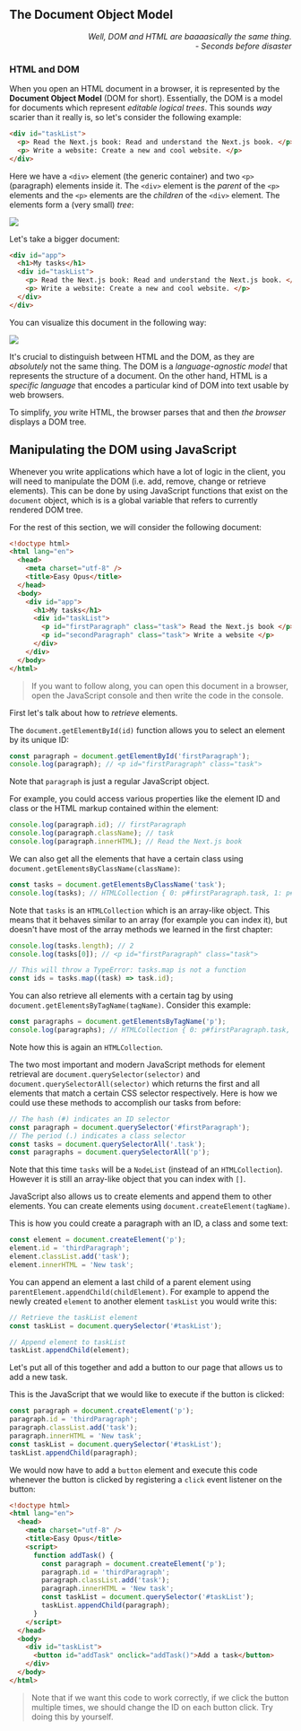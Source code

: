 ## The Document Object Model

<div style="text-align: right"> <i> Well, DOM and HTML are baaaasically the same thing. <br> - Seconds before disaster </i> </div>

### HTML and DOM

When you open an HTML document in a browser, it is represented by the **Document Object Model** (DOM for short).
Essentially, the DOM is a model for documents which represent _editable logical trees_.
This sounds _way_ scarier than it really is, so let's consider the following example:

```html
<div id="taskList">
  <p> Read the Next.js book: Read and understand the Next.js book. </p>
  <p> Write a website: Create a new and cool website. </p>
</div>
```

Here we have a `<div>` element (the generic container) and two `<p>` (paragraph) elements inside it.
The `<div>` element is the _parent_ of the `<p>` elements and the `<p>` elements are the _children_ of the `<div>` element.
The elements form a (very small) _tree_:

![](images/small_tree.png)

Let's take a bigger document:

```html
<div id="app">
  <h1>My tasks</h1>
  <div id="taskList">
    <p> Read the Next.js book: Read and understand the Next.js book. </p>
    <p> Write a website: Create a new and cool website. </p>
  </div>
</div>
```

You can visualize this document in the following way:

![](images/tree.png)

It's crucial to distinguish between HTML and the DOM, as they are _absolutely_ not the same thing.
The DOM is a _language-agnostic model_ that represents the structure of a document.
On the other hand, HTML is a _specific language_ that encodes a particular kind of DOM into text usable by web browsers.

To simplify, _you_ write HTML, the browser parses that and then _the browser_ displays a DOM tree.

## Manipulating the DOM using JavaScript

Whenever you write applications which have a lot of logic in the client, you will need to manipulate the DOM (i.e. add, remove, change or retrieve elements).
This can be done by using JavaScript functions that exist on the `document` object, which is is a global variable that refers to currently rendered DOM tree.

For the rest of this section, we will consider the following document:

```html
<!doctype html>
<html lang="en">
  <head>
    <meta charset="utf-8" />
    <title>Easy Opus</title>
  </head>
  <body>
    <div id="app">
      <h1>My tasks</h1>
      <div id="taskList">
        <p id="firstParagraph" class="task"> Read the Next.js book </p>
        <p id="secondParagraph" class="task"> Write a website </p>
      </div>
    </div>
  </body>
</html>
```

> If you want to follow along, you can open this document in a browser, open the JavaScript console and then write the code in the console.

First let's talk about how to _retrieve_ elements.

The `document.getElementById(id)` function allows you to select an element by its unique ID:

```js
const paragraph = document.getElementById('firstParagraph');
console.log(paragraph); // <p id="firstParagraph" class="task">
```

Note that `paragraph` is just a regular JavaScript object.

For example, you could access various properties like the element ID and class or the HTML markup contained within the element:

```js
console.log(paragraph.id); // firstParagraph
console.log(paragraph.className); // task
console.log(paragraph.innerHTML); // Read the Next.js book
```

We can also get all the elements that have a certain class using `document.getElementsByClassName(className)`:

```js
const tasks = document.getElementsByClassName('task');
console.log(tasks); // HTMLCollection { 0: p#firstParagraph.task, 1: p#secondParagraph.task, length: 2, … }
```

Note that `tasks` is an `HTMLCollection` which is an array-like object.
This means that it behaves similar to an array (for example you can index it), but doesn't have most of the array methods we learned in the first chapter:

```js
console.log(tasks.length); // 2
console.log(tasks[0]); // <p id="firstParagraph" class="task">

// This will throw a TypeError: tasks.map is not a function
const ids = tasks.map((task) => task.id);
```

You can also retrieve all elements with a certain tag by using `document.getElementsByTagName(tagName)`.
Consider this example:

```js
const paragraphs = document.getElementsByTagName('p');
console.log(paragraphs); // HTMLCollection { 0: p#firstParagraph.task, 1: p#secondParagraph.task, length: 2, … }
```

Note how this is again an `HTMLCollection`.

The two most important and modern JavaScript methods for element retrieval are `document.querySelector(selector)` and `document.querySelectorAll(selector)` which returns the first and all elements that match a certain CSS selector respectively.
Here is how we could use these methods to accomplish our tasks from before:

```js
// The hash (#) indicates an ID selector
const paragraph = document.querySelector('#firstParagraph');
// The period (.) indicates a class selector
const tasks = document.querySelectorAll('.task');
const paragraphs = document.querySelectorAll('p');
```

Note that this time `tasks` will be a `NodeList` (instead of an `HTMLCollection`).
However it is still an array-like object that you can index with `[]`.

JavaScript also allows us to create elements and append them to other elements.
You can create elements using `document.createElement(tagName)`.

This is how you could create a paragraph with an ID, a class and some text:

```js
const element = document.createElement('p');
element.id = 'thirdParagraph';
element.classList.add('task');
element.innerHTML = 'New task';
```

You can append an element a last child of a parent element using `parentElement.appendChild(childElement)`.
For example to append the newly created `element` to another element `taskList` you would write this:

```js
// Retrieve the taskList element
const taskList = document.querySelector('#taskList');

// Append element to taskList
taskList.appendChild(element);
```

Let's put all of this together and add a button to our page that allows us to add a new task.

This is the JavaScript that we would like to execute if the button is clicked:

```javascript
const paragraph = document.createElement('p');
paragraph.id = 'thirdParagraph';
paragraph.classList.add('task');
paragraph.innerHTML = 'New task';
const taskList = document.querySelector('#taskList');
taskList.appendChild(paragraph);
```

We would now have to add a `button` element and execute this code whenever the button is clicked by registering a `click` event listener on the button:

```html
<!doctype html>
<html lang="en">
  <head>
    <meta charset="utf-8" />
    <title>Easy Opus</title>
    <script>
      function addTask() {
        const paragraph = document.createElement('p');
        paragraph.id = 'thirdParagraph';
        paragraph.classList.add('task');
        paragraph.innerHTML = 'New task';
        const taskList = document.querySelector('#taskList');
        taskList.appendChild(paragraph);
      }
    </script>
  </head>
  <body>
    <div id="taskList">
      <button id="addTask" onclick="addTask()">Add a task</button>
    </div>
  </body>
</html>
```

> Note that if we want this code to work correctly, if we click the button multiple times, we should change the ID on each button click.
> Try doing this by yourself.
